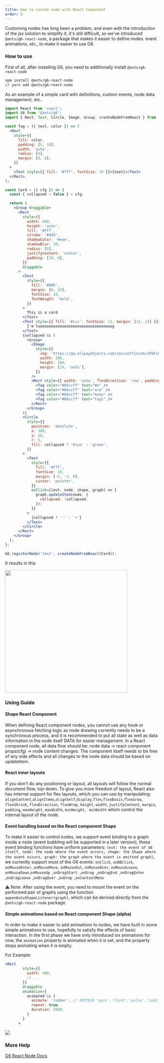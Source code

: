 ```yaml
---
title: How to custom node with React Component
order: 5
---
```


Customing nodes has long been a problem, and even with the introduction of the jsx solution to simplify it, it's still difficult, so we've introduced `@antv/g6-react-node`, a package that makes it easier to define nodes. event animations, etc., to make it easier to use G6.

### How to use

First of all, after installing G6, you need to additionally install `@antv/g6-react-node`

```bash
npm install @antv/g6-react-node
// yarn add @antv/g6-react-node
```

As an example of a simple card with definitions, custom events, node data management, etc..

```jsx
import React from 'react';
import G6 from '@antv/g6';
import { Rect, Text, Circle, Image, Group, createNodeFromReact } from '@antv/g6-react-node';

const Tag = ({ text, color }) => (
  <Rect
    style={{
      fill: color,
      padding: [5, 10],
      width: 'auto',
      radius: [4],
      margin: [0, 8],
    }}
  >
    <Text style={{ fill: '#fff', fontSize: 10 }}>{text}</Text>
  </Rect>
);

const Card = ({ cfg }) => {
  const { collapsed = false } = cfg;

  return (
    <Group draggable>
      <Rect
        style={{
          width: 400,
          height: 'auto',
          fill: '#fff',
          stroke: '#ddd',
          shadowColor: '#eee',
          shadowBlur: 30,
          radius: [8],
          justifyContent: 'center',
          padding: [18, 0],
        }}
        draggable
      >
        <Text
          style={{
            fill: '#000',
            margin: [0, 24],
            fontSize: 16,
            fontWeight: 'bold',
          }}
        >
          This is a card
        </Text>
        <Text style={{ fill: '#ccc', fontSize: 12, margin: [12, 24] }}>
          I'm loooooooooooooooooooooooooooooooooog
        </Text>
        {collapsed && (
          <Group>
            <Image
              style={{
                img: 'https://gw.alipayobjects.com/zos/antfincdn/aPkFc8Sj7n/method-draw-image.svg',
                width: 200,
                height: 200,
                margin: [24, 'auto'],
              }}
            />
            <Rect style={{ width: 'auto', flexDirection: 'row', padding: [4, 12] }}>
              <Tag color="#66ccff" text="We" />
              <Tag color="#66ccff" text="are" />
              <Tag color="#66ccff" text="many" />
              <Tag color="#66ccff" text="tags" />
            </Rect>
          </Group>
        )}
        <Circle
          style={{
            position: 'absolute',
            x: 380,
            y: 20,
            r: 5,
            fill: collapsed ? 'blue' : 'green',
          }}
        >
          <Text
            style={{
              fill: '#fff',
              fontSize: 10,
              margin: [-6, -3, 0],
              cursor: 'pointer',
            }}
            onClick={(evt, node, shape, graph) => {
              graph.updateItem(node, {
                collapsed: !collapsed,
              });
            }}
          >
            {collapsed ? '-' : '+'}
          </Text>
        </Circle>
      </Rect>
    </Group>
  );
};

G6.registerNode('test', createNodeFromReact(Card));
```

It results in this

<img width="400" src="https://gw.alipayobjects.com/zos/antfincdn/imZMZ8jYKJ/xiazai%252520%2815%29.png" />


### Using Guide

#### Shape React Component

When defining React component nodes, you cannot use any hook or asynchronous fetching logic as node drawing currently needs to be a synchronous process, and it is recommended to put all state as well as data information in the node itself DATA for easier management. In a React component node, all data flow should be: node data -> react component props(cfg) -> node content changes. The component itself needs to be free of any side effects and all changes to the node data should be based on updateItem.


#### React inner layouts

If you don't do any positioning or layout, all layouts will follow the normal document flow, top-down. To give you more freedom of layout, React also has internal support for flex layouts, which you can use by manipulating: `alignContent`,`alignItems`,`alignSelf`,`display`,`flex`,`flexBasis`,`flexGrow`,` flexShrink`, `flexDirection`, `flexWrap`, `height`, `width`, `justifyContent`, `margin`, `padding`, `maxHeight`, `maxWidth`, `minHeight`, ` minWidth` which control the internal layout of the node.


#### Event handling based on the React component Shape

To make it easier to control nodes, we support event binding to a graph inside a node (event bubbling will be supported in a later version), these event binding functions have uniform parameters: `(evt: the event of G6 itself, node: the node where the event occurs, shape: the Shape where the event occurs, graph: the graph where the event is emitted graph)`, we currently support most of the G6 events: `onClick`, `onDBClick`, `onMouseEnter`, `onMouseMove`, `onMouseOut`, `onMouseOver`, `onMouseLeave`, ` onMouseDown `,`onMouseUp `,`onDragStart `,`onDrag `,`onDragEnd `,`onDragEnter `,`onDragLeave `,`onDragOver `,`onDrop `,`onContextMenu `

⚠️ Note: After using the event, you need to mount the event on the performed pair of graphs using the function `appenAutoShapeListener(graph)`, which can be derived directly from the `@antv/g6-react-node` package.

#### Simple animations based on React component Shape (alpha)

In order to make it easier to add animations to nodes, we have built in some simple animations to use, hopefully to satisfy the effects of basic interaction. In the first phase we have only introduced six animations for now, the `animation` property is animated when it is set, and the property stops animating when it is empty.

For Example:

```jsx
<Rect
        style={{
          width: 400,
          // ...
        }}
        draggable
        animation={
          animated && {
            animate: 'rubber', // 同时支持 'spin','flash','pulse','tada','bounce'
            repeat: true,
            duration: 2000,
          }
        }
      >
```

<img src="https://gw.alipayobjects.com/zos/antfincdn/cXLES5%26w5x/ezgif.com-video-to-gif.gif" />

### More Help

[G6 React Node Docs](https://dicegraph.github.io/g6-react-node/)






